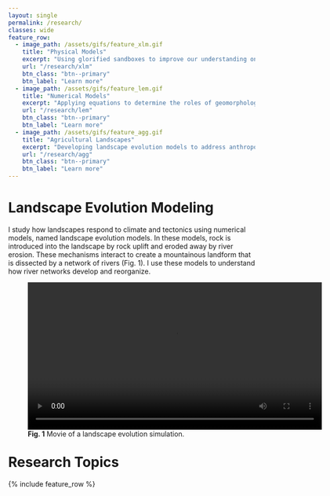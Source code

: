 ```yaml
---
layout: single
permalink: /research/
classes: wide
feature_row:
  - image_path: /assets/gifs/feature_xlm.gif
    title: "Physical Models"
    excerpt: "Using glorified sandboxes to improve our understanding on landscape evolution."
    url: "/research/xlm"
    btn_class: "btn--primary"
    btn_label: "Learn more"
  - image_path: /assets/gifs/feature_lem.gif
    title: "Numerical Models"
    excerpt: "Applying equations to determine the roles of geomorphologic mechanisms."
    url: "/research/lem"
    btn_class: "btn--primary"
    btn_label: "Learn more"
  - image_path: /assets/gifs/feature_agg.gif
    title: "Agricultural Landscapes"
    excerpt: "Developing landscape evolution models to address anthropogenic change."
    url: "/research/agg"
    btn_class: "btn--primary"
    btn_label: "Learn more"     
---
```



<html>
<head>
<style>
.grid-container {
  display: grid;
  grid-template-columns: auto auto auto;
  column-gap: 10px;
  row-gap: 150px;
  background-color: #2196F3;
}
.grid-cell {
  color: black;
  font-size: 1rem;
  text-align: center;
}
</style>
</head>
<body>
</body>
</html>

# <b>Landscape Evolution Modeling</b>
I study how landscapes respond to climate and tectonics using numerical models, named landscape evolution models. In these models, rock is introduced into the landscape by rock uplift and eroded away by river erosion. These mechanisms interact to create a mountainous landform that is dissected by a network of rivers (Fig. 1). I use these models to understand how river networks develop and reorganize.

<figure alt="Incision Render" style="width:600px;height:310px" class="align-center">
		<video width="600" height="300" style="display: block;margin: auto;" controls>
			<source src="/assets/research/all_together.mp4" type="video/mp4">
			Your browser does not support the video tag.
		</video> 
		<figcaption style="text-align:justify"><b>Fig. 1</b> Movie of a landscape evolution simulation.</figcaption>
</figure>

# <b>Research Topics</b>
{% include feature_row %}